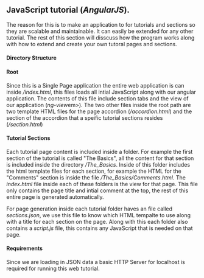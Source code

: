 <h2>
JavaScript tutorial (<em>AngularJS</em>).
</h2>

<p>
The reason for this is to make an application to for tutorials and sections so they are scalable and maintainable. It can easily be extended for any other tutorial. The rest of this section will disscuss how the program works along with how to extend and create your own tutoral pages and sections.
</p>

<h4>Directory Structure</h4>

<h4>Root</h4>
<p>
Since this is a Single Page application the entire web application is can inside <em>/index.html</em>, this files loads all intial JavaScript along with our angular application. The contents of this file include section tabs and the view of our application (<em>ng-view</em>em>). The two other files inside the root path are two template HTML files for the page accordion (<em>/accordion.html</em>) and the section of the accordion that a speific tutorial sections resides (<em>/section.html</em>)
</p>

<h4>Tutorial Sections</h4>
<p>
Each tutorial page content is included inside a folder. For example the first section of the tutorial is called "The Basics", all the content for that section is included inside the directory <em>/The_Basics</em>. Inside of this folder includes the html template files for each section, for example the HTML for the "Comments" section is inside the file <em>/The_Basics/Comments.html</em>. The <em>index.html</em> file inside each of these folders is the view for that page. This file only contains the page title and intial comment at the top, the rest of this entire page is generated automatically.
</p>
<p>
For page generation inside each tutorial folder haves an file called <em>sections.json</em>, we use this file to know which HTML tempalte to use along with a title for each section on the page. Along with this each folder also contains a <em>script.js</em> file, this contains any JavaScript that is needed on that page.
</p>

<h4>Requirements</h4>
<p>
Since we are loading in JSON data a basic HTTP Server for localhost is required for running this web tutorial.
</p>
